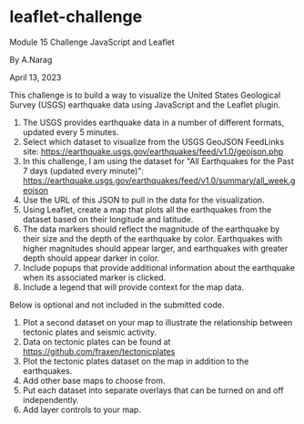 # leaflet-challenge
Module 15 Challenge JavaScript and Leaflet 

By A.Narag

April 13, 2023

This challenge is to build a way to visualize the United States Geological Survey (USGS) earthquake data using JavaScript and the Leaflet plugin. 

1. The USGS provides earthquake data in a number of different formats, updated every 5 minutes. 
2. Select which dataset to visualize from the USGS GeoJSON FeedLinks site: https://earthquake.usgs.gov/earthquakes/feed/v1.0/geojson.php
3. In this challenge, I am using the dataset for "All Earthquakes for the Past 7 days (updated every minute)":  https://earthquake.usgs.gov/earthquakes/feed/v1.0/summary/all_week.geojson
4. Use the URL of this JSON to pull in the data for the visualization.
5. Using Leaflet, create a map that plots all the earthquakes from the dataset based on their longitude and latitude.
6. The data markers should reflect the magnitude of the earthquake by their size and the depth of the earthquake by color. Earthquakes with higher magnitudes should appear larger, and earthquakes with greater depth should appear darker in color.
7. Include popups that provide additional information about the earthquake when its associated marker is clicked.
8. Include a legend that will provide context for the map data.


Below is optional and not included in the submitted code.
1. Plot a second dataset on your map to illustrate the relationship between tectonic plates and seismic activity. 
2. Data on tectonic plates can be found at https://github.com/fraxen/tectonicplates
3. Plot the tectonic plates dataset on the map in addition to the earthquakes.
4. Add other base maps to choose from.
5. Put each dataset into separate overlays that can be turned on and off independently.
6. Add layer controls to your map.

